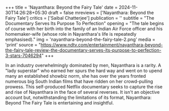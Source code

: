 +++
title = 'Nayanthara: Beyond the Fairy Tale'
date = 2024-11-30T14:26:28+05:30
draft = false
mreviews = ['Nayanthara: Beyond the Fairy Tale']
critics = ['Saibal Chatterjee']
publication = ''
subtitle = "The Documentary Serves Its Purpose To Perfection"
opening = "The tale begins of course with her birth into the family of an Indian Air Force officer and his homemaker-wife (whose role in Nayanthara's life is repeatedly emphasised)."
img = 'nayanthara-beyond-the-fairy-tale-2.png'
media = 'print'
source = "https://www.ndtv.com/entertainment/nayanthara-beyond-the-fairy-tale-review-the-documentary-serves-its-purpose-to-perfection-3-stars-7046294"
+++

In an industry overwhelmingly dominated by men, Nayanthara is a rarity. A "lady superstar" who earned her spurs the hard way and went on to upend many an established showbiz norm, she has over the years fronted numerous big South Indian films that have ridden on her crowd-pulling prowess. This self-produced Netflix documentary seeks to capture the rise and rise of Nayanthara in the face of several reverses. It isn't an objective account but, notwithstanding the limitations of its format, Nayanthara: Beyond The Fairy Tale is entertaining and insightful.

